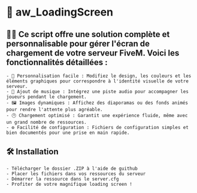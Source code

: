 # 💫​ aw_LoadingScreen

## 🔧✨ Ce script offre une solution complète et personnalisable pour gérer l'écran de chargement de votre serveur FiveM. Voici les fonctionnalités détaillées :

    - 🎨 Personnalisation facile : Modifiez le design, les couleurs et les éléments graphiques pour correspondre à l'identité visuelle de votre serveur.
    - 🎵 Ajout de musique : Intégrez une piste audio pour accompagner les joueurs pendant le chargement.
    - 🖼️ Images dynamiques : Affichez des diaporamas ou des fonds animés pour rendre l'attente plus agréable.
    - 🕑 Chargement optimisé : Garantit une expérience fluide, même avec un grand nombre de ressources.
    - ⚙️ Facilité de configuration : Fichiers de configuration simples et bien documentés pour une prise en main rapide.

## 🛠 Installation

    - Télécharger le dossier .ZIP à l'aide de guithub
    - Placer les fichiers dans vos ressources du serveur
    - Démarrer la ressource dans le server.cfg
    - Profiter de votre magnifique loading screen !
